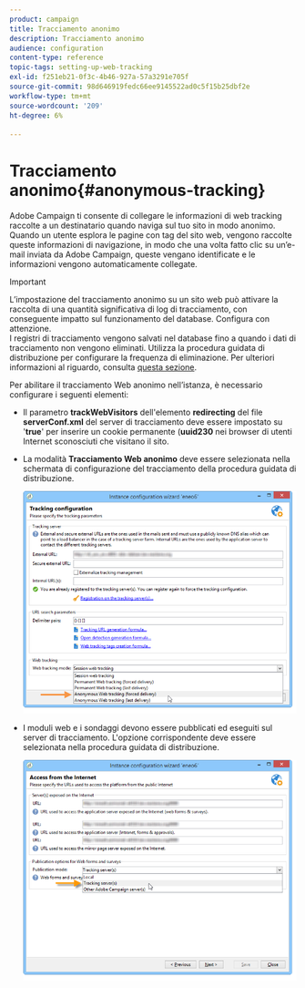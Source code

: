 ```yaml
---
product: campaign
title: Tracciamento anonimo
description: Tracciamento anonimo
audience: configuration
content-type: reference
topic-tags: setting-up-web-tracking
exl-id: f251eb21-0f3c-4b46-927a-57a3291e705f
source-git-commit: 98d646919fedc66ee9145522ad0c5f15b25dbf2e
workflow-type: tm+mt
source-wordcount: '209'
ht-degree: 6%

---
```


# Tracciamento anonimo{#anonymous-tracking}

Adobe Campaign ti consente di collegare le informazioni di web tracking raccolte a un destinatario quando naviga sul tuo sito in modo anonimo. Quando un utente esplora le pagine con tag del sito web, vengono raccolte queste informazioni di navigazione, in modo che una volta fatto clic su un’e-mail inviata da Adobe Campaign, queste vengano identificate e le informazioni vengono automaticamente collegate.

>[!IMPORTANT]
>
>L’impostazione del tracciamento anonimo su un sito web può attivare la raccolta di una quantità significativa di log di tracciamento, con conseguente impatto sul funzionamento del database. Configura con attenzione.\
>I registri di tracciamento vengono salvati nel database fino a quando i dati di tracciamento non vengono eliminati. Utilizza la procedura guidata di distribuzione per configurare la frequenza di eliminazione. Per ulteriori informazioni al riguardo, consulta [questa sezione](../../installation/using/deploying-an-instance.md#purging-data).

Per abilitare il tracciamento Web anonimo nell’istanza, è necessario configurare i seguenti elementi:

* Il parametro **trackWebVisitors** dell&#39;elemento **redirecting** del file **serverConf.xml** del server di tracciamento deve essere impostato su &#39;**true**&#39; per inserire un cookie permanente (**uuid230** nei browser di utenti Internet sconosciuti che visitano il sito.
* La modalità **Tracciamento Web anonimo** deve essere selezionata nella schermata di configurazione del tracciamento della procedura guidata di distribuzione.

   ![](assets/webtracking_anonymous_set.png)

* I moduli web e i sondaggi devono essere pubblicati ed eseguiti sul server di tracciamento. L&#39;opzione corrispondente deve essere selezionata nella procedura guidata di distribuzione.

   ![](assets/webtracking_publication_set_for_webapps.png)
